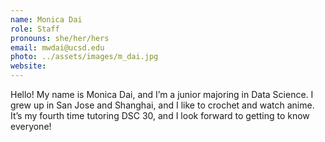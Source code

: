 ```yaml
---
name: Monica Dai
role: Staff
pronouns: she/her/hers
email: mwdai@ucsd.edu
photo: ../assets/images/m_dai.jpg
website: 
---
```

Hello! My name is Monica Dai, and I’m a junior majoring in Data Science. I grew up in San Jose and Shanghai, and I like to crochet and watch anime. It’s my fourth time tutoring DSC 30, and I look forward to getting to know everyone!